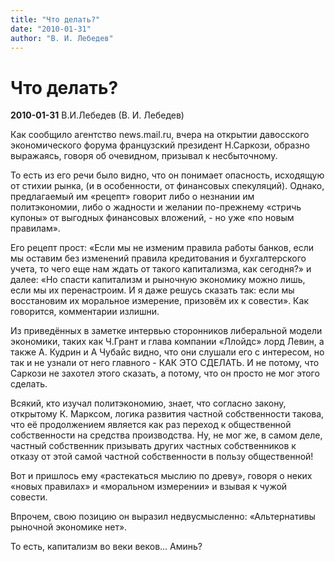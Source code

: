 ```yaml
---
title: "Что делать?"
date: "2010-01-31"
author: "В. И. Лебедев"
---
```


# Что делать?

**2010-01-31** В.И.Лебедев (В. И. Лебедев)

Как сообщило агентство news.mail.ru, вчера на открытии давосского экономического форума французский президент Н.Саркози, образно выражаясь, говоря об очевидном, призывал к несбыточному.

То есть из его речи было видно, что он понимает опасность, исходящую от стихии рынка, (и в особенности, от финансовых спекуляций). Однако, предлагаемый им «рецепт» говорит либо о незнании им политэкономии, либо о жадности и желании по-прежнему «стричь купоны» от выгодных финансовых вложений, - но уже «по новым правилам».

Его рецепт прост: «Если мы не изменим правила работы банков, если мы оставим без изменений правила кредитования и бухгалтерского учета, то чего еще нам ждать от такого капитализма, как сегодня?» и далее: «Но спасти капитализм и рыночную экономику можно лишь, если мы их перенастроим. И я даже решусь сказать так: если мы восстановим их моральное измерение, призовём их к совести». Как говорится, комментарии излишни.

Из приведённых в заметке интервью сторонников либеральной модели экономики, таких как Ч.Грант и глава компании «Ллойдс» лорд Левин, а также А. Кудрин и А Чубайс видно, что они слушали его с интересом, но так и не узнали от него главного - КАК ЭТО СДЕЛАТЬ. И не потому, что Саркози не захотел этого сказать, а потому, что он просто не мог этого сделать.

Всякий, кто изучал политэкономию, знает, что согласно закону, открытому К. Марксом, логика развития частной собственности такова, что её продолжением является как раз переход к общественной собственности на средства производства. Ну, не мог же, в самом деле, частный собственник призывать других частных собственников к отказу от этой самой частной собственности в пользу общественной!

Вот и пришлось ему «растекаться мыслию по древу», говоря о неких «новых правилах» и «моральном измерении» и взывая к чужой совести.

Впрочем, свою позицию он выразил недвусмысленно: «Альтернативы рыночной экономике нет».

То есть, капитализм во веки веков... Аминь?